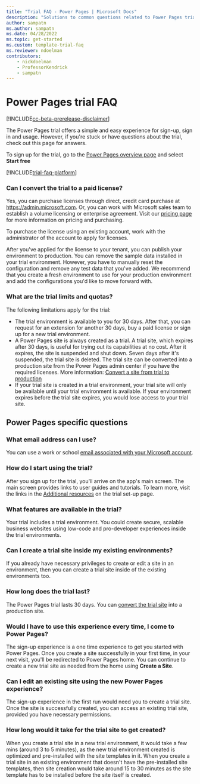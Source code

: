 ```yaml
---  
title: "Trial FAQ - Power Pages | Microsoft Docs"
description: "Solutions to common questions related to Power Pages trial setup and management. Learn how to resolve platform and app-specific issues."
author: sampatn
ms.author: sampatn
ms.date: 04/28/2022
ms.topic: get-started
ms.custom: template-trial-faq
ms.reviewer: ndoelman
contributors:
    - nickdoelman
    - ProfessorKendrick
    - sampatn
---
```


# Power Pages trial FAQ

[!INCLUDE[cc-beta-prerelease-disclaimer](../includes/cc-beta-prerelease-disclaimer.md)]

The Power Pages trial offers a simple and easy experience for sign-up, sign in and usage. However, if you're stuck or have questions about the trial, check out this page for answers. 

To sign up for the trial, go to the [Power Pages overview page](https://powerpages.microsoft.com/) and select **Start free**

[!INCLUDE[trial-faq-platform](../includes/trial-faq-platform.md)]


### Can I convert the trial to a paid license?

Yes, you can purchase licenses through direct, credit card purchase at https://admin.microsoft.com. Or, you can work with Microsoft sales team to establish a volume licensing or enterprise agreement. Visit our [pricing page](https://powerapps.microsoft.com/en-us/pricing/) for more information on pricing and purchasing. 

To purchase the license using an existing account, work with the administrator of the account to apply for licenses. 

After you've applied for the license to your tenant, you can publish your environment to production. You can remove the sample data installed in your trial environment. However, you have to manually reset the configuration and remove any test data that you've added. We recommend that you create a fresh environment to use for your production environment and add the configurations you'd like to move forward with. 

### What are the trial limits and quotas?

The following limitations apply for the trial:
- The trial environment is available to you for 30 days. After that, you can request for an extension for another 30 days, buy a paid license or sign up for a new trial environment. 
- A Power Pages site is always created as a trial. A trial site, which expires after 30 days, is useful for trying out its capabilities at no cost. After it expires, the site is suspended and shut down. Seven days after it's suspended, the trial site is deleted. The trial site can be converted into a production site from the Power Pages admin center if you have the required licenses. More information: [Convert a site from trial to production](/power-apps/maker/portals/admin/convert-portal#convert-a-portal-from-trial-to-production)
- If your trial site is created in a trial environment, your trial site will only be available until your trial environment is available. If your environment expires before the trial site expires, you would lose access to your trial site. 

## Power Pages specific questions

### What email address can I use?

You can use a work or school [email associated with your Microsoft account](https://support.microsoft.com/windows/what-is-a-microsoft-account-4a7c48e9-ff5a-e9c6-5a5c-1a57d66c3bfa).

### How do I start using the trial?

After you sign up for the trial, you'll arrive on the app's main screen. The main screen provides links to user guides and tutorials. To learn more, visit the links in the [Additional resources](trial-signup.md#additional-resources) on the trial set-up page.

### What features are available in the trial?

Your trial includes a trial environment. You could create secure, scalable business websites using low-code and pro-developer experiences inside the trial environments. 

### Can I create a trial site inside my existing environments?

If you already have necessary privileges to create or edit a site in an environment, then you can create a trial site inside of the existing environments too. 

### How long does the trial last?

The Power Pages trial lasts 30 days. You can [convert the trial site](/power-apps/maker/portals/admin/convert-portal#convert-a-portal-from-trial-to-production) into a production site.  

### Would I have to use this experience every time, I come to Power Pages? 

The sign-up experience is a one time experience to get you started with Power Pages. Once you create a site successfully in your first time, in your next visit, you'll be redirected to Power Pages home. You can continue to create a new trial site as needed from the home using **Create a Site**. 

### Can I edit an existing site using the new Power Pages experience?

The sign-up experience in the first run would need you to create a trial site. Once the site is successfully created, you can access an existing trial site, provided you have necessary permissions. 

### How long would it take for the trial site to get created? 

When you create a trial site in a new trial environment, it would take a few mins (around 3 to 5 minutes), as the new trial environment created is optimized and pre-installed with the site templates in it. When you create a trial site in an existing environment that doesn't have the pre-installed site templates, then site creation would take around 15 to 30 minutes as the site template has to be installed before the site itself is created. 



